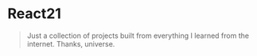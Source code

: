 # React21

> Just a collection of projects built from everything I learned from the internet. Thanks, universe.
